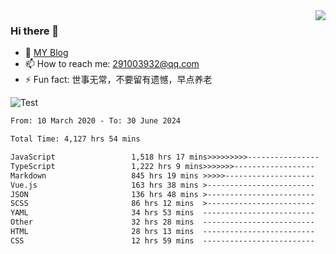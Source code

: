 <img align='right' src='https://github-readme-stats.vercel.app/api?username=niaogege&show_icons=true&theme=radical'/>

### Hi there 👋

- 🌱 [MY Blog](https://bythewayer.com/)
- 📫 How to reach me: 291003932@qq.com
- ⚡ Fun fact:  世事无常，不要留有遗憾，早点养老

![Test](https://github-readme-stats.vercel.app/api/top-langs/?username=niaogege&layout=compact)

<!--START_SECTION:waka-->

```txt
From: 10 March 2020 - To: 30 June 2024

Total Time: 4,127 hrs 54 mins

JavaScript                 1,518 hrs 17 mins>>>>>>>>>----------------   36.78 %
TypeScript                 1,222 hrs 9 mins>>>>>>>------------------   29.61 %
Markdown                   845 hrs 19 mins >>>>>--------------------   20.48 %
Vue.js                     163 hrs 38 mins >------------------------   03.96 %
JSON                       136 hrs 48 mins >------------------------   03.31 %
SCSS                       86 hrs 12 mins  >------------------------   02.09 %
YAML                       34 hrs 53 mins  -------------------------   00.85 %
Other                      32 hrs 28 mins  -------------------------   00.79 %
HTML                       28 hrs 13 mins  -------------------------   00.68 %
CSS                        12 hrs 59 mins  -------------------------   00.31 %
```

<!--END_SECTION:waka-->
